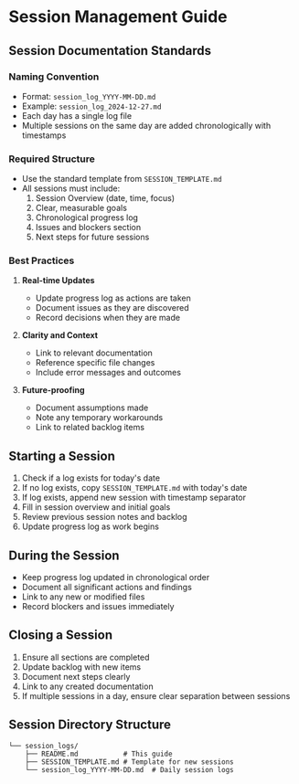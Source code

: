 # Session Management Guide

## Session Documentation Standards

### Naming Convention
- Format: `session_log_YYYY-MM-DD.md`
- Example: `session_log_2024-12-27.md`
- Each day has a single log file
- Multiple sessions on the same day are added chronologically with timestamps

### Required Structure
- Use the standard template from `SESSION_TEMPLATE.md`
- All sessions must include:
  1. Session Overview (date, time, focus)
  2. Clear, measurable goals
  3. Chronological progress log
  4. Issues and blockers section
  5. Next steps for future sessions

### Best Practices
1. **Real-time Updates**
   - Update progress log as actions are taken
   - Document issues as they are discovered
   - Record decisions when they are made

2. **Clarity and Context**
   - Link to relevant documentation
   - Reference specific file changes
   - Include error messages and outcomes

3. **Future-proofing**
   - Document assumptions made
   - Note any temporary workarounds
   - Link to related backlog items

## Starting a Session
1. Check if a log exists for today's date
2. If no log exists, copy `SESSION_TEMPLATE.md` with today's date
3. If log exists, append new session with timestamp separator
4. Fill in session overview and initial goals
5. Review previous session notes and backlog
6. Update progress log as work begins

## During the Session
- Keep progress log updated in chronological order
- Document all significant actions and findings
- Link to any new or modified files
- Record blockers and issues immediately

## Closing a Session
1. Ensure all sections are completed
2. Update backlog with new items
3. Document next steps clearly
4. Link to any created documentation
5. If multiple sessions in a day, ensure clear separation between sessions

## Session Directory Structure
```
└── session_logs/
    ├── README.md           # This guide
    ├── SESSION_TEMPLATE.md # Template for new sessions
    └── session_log_YYYY-MM-DD.md  # Daily session logs
